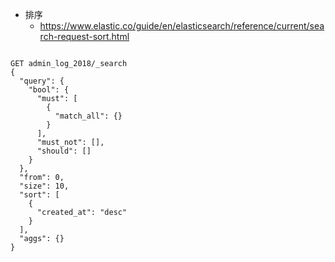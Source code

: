 * 排序
    * https://www.elastic.co/guide/en/elasticsearch/reference/current/search-request-sort.html
```

GET admin_log_2018/_search
{
  "query": {
    "bool": {
      "must": [
        {
          "match_all": {}
        }
      ],
      "must_not": [],
      "should": []
    }
  },
  "from": 0,
  "size": 10,
  "sort": [
    {
      "created_at": "desc"
    }
  ],
  "aggs": {}
}


```